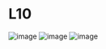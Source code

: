 # L10
![image](https://github.com/user-attachments/assets/d8d0f80b-23fc-4bed-b757-5ae621e18cd2)
![image](https://github.com/user-attachments/assets/c02bdc67-1c4b-48f0-bb89-cf04066e6826)
![image](https://github.com/user-attachments/assets/0536a4d8-b721-427a-a085-88c5af4bbafc)

